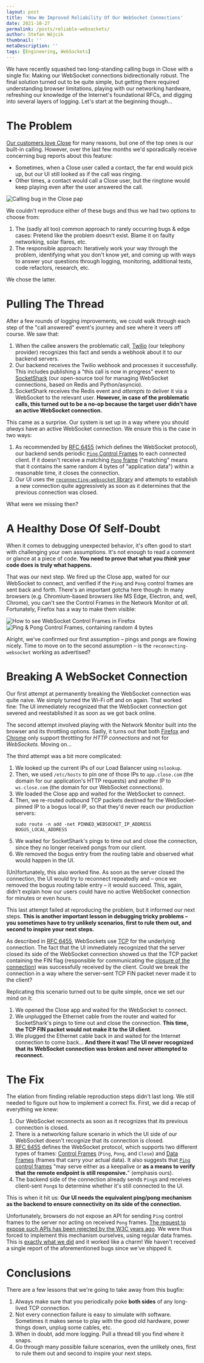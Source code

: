 ```yaml
---
layout: post
title: 'How We Improved Reliability Of Our WebSocket Connections'
date: 2021-10-27
permalink: /posts/reliable-websockets/
author: Stefan Wójcik
thumbnail: ''
metaDescription: ''
tags: [Engineering, WebSockets]
---
```


We have recently squashed two long-standing calling bugs in Close with a single
fix: Making our WebSocket connections bidirectionally robust. The final
solution turned out to be quite simple, but getting there required
understanding browser limitations, playing with our networking hardware,
refreshing our knowledge of the Internet's foundational RFCs, and digging into
several layers of logging. Let's start at the beginning though...

# The Problem

[Our customers love Close](https://www.g2.com/products/close/reviews) for many
reasons, but one of the top ones is our built-in calling. However, over the
last few months we'd sporadically receive concerning bug reports about this
feature:
* Sometimes, when a Close user called a contact, the far end would pick up, but
  our UI still looked as if the call was ringing.
* Other times, a contact would call a Close user, but the ringtone would keep
  playing even after the user answered the call.

![Calling bug in the Close pap](./bad_ui.png)

We couldn't reproduce either of these bugs and thus we had two options to
choose from:
1. The (sadly all too) common approach to rarely occurring bugs & edge cases:
   Pretend like the problem doesn't exist. Blame it on faulty networking, solar
   flares, etc.
2. The responsible approach: Iteratively work your way through the problem,
   identifying what you don't know yet, and coming up with ways to answer your
   questions through logging, monitoring, additional tests, code refactors,
   research, etc.

We chose the latter.

# Pulling The Thread

After a few rounds of logging improvements, we could walk through each step of
the "call answered" event's journey and see where it veers off course. We saw
that:
1. When the callee answers the problematic call, [Twilio](https://twilio.com)
   (our telephony provider) recognizes this fact and sends a webhook about it
   to our backend servers.
2. Our backend receives the Twilio webhook and processes it successfully. This
   includes publishing a "this call is now in progress" event to
   [SocketShark](https://github.com/closeio/socketshark) (our open-source tool
   for managing WebSocket connections, based on Redis and Python/asyncio).
3. SocketShark receives the Redis event and *attempts to* deliver it via a
   WebSocket to the relevant user. **However, in case of the problematic calls,
   this turned out to be a no-op because the target user didn't have an active
   WebSocket connection.**

This came as a surprise. Our system is set up in a way where you should
*always* have an active WebSocket connection. We ensure this is the case in two
ways:
1. As recommended by [RFC 6455](https://datatracker.ietf.org/doc/html/rfc6455)
   (which defines the WebSocket protocol), our backend sends periodic [`Ping`
   Control Frames](https://datatracker.ietf.org/doc/html/rfc6455#section-5.5.2)
   to each connected client. If it doesn't receive a matching [`Pong`
   frame](https://datatracker.ietf.org/doc/html/rfc6455#section-5.5.3)
   ("matching" means that it contains the same random 4 bytes of "application
   data") within a reasonable time, it closes the connection.
2. Our UI uses the [`reconnecting-websocket`
   library](https://github.com/pladaria/reconnecting-websocket) and attempts to
   establish a new connection quite aggressively as soon as it determines that
   the previous connection was closed.

What were we missing then?

# A Healthy Dose Of Self-Doubt

When it comes to debugging unexpected behavior, it's often good to start with
challenging your own assumptions. It's not enough to read a comment or glance
at a piece of code. **You need to prove that what you *think* your code does is
truly what happens.**

That was our next step. We fired up the Close app, waited for our WebSocket
to connect, and verified if the `Ping` and `Pong` control frames are sent back
and forth. There's an important gotcha here though: In many browsers (e.g.
Chromium-based browsers like MS Edge, Electron, and, well, Chrome), you can't
see the Control Frames in the Network Monitor *at all*. Fortunately, Firefox
has a way to make them visible:

![How to see WebSocket Control Frames in Firefox](./ff_control_frames2.png)
![Ping & Pong Control Frames, containing random 4
bytes](./close_ping_pong2.png)

Alright, we've confirmed our first assumption – pings and pongs are flowing
nicely. Time to move on to the second assumption – is the
`reconnecting-websocket` working as advertised?

# Breaking A WebSocket Connection

Our first attempt at permanently breaking the WebSocket connection was quite
naive. We simply turned the Wi-Fi off and on again. That worked fine: The UI
immediately recognized that the WebSocket connection got severed and
reestablished it as soon as we got back online.

The second attempt involved playing with the Network Monitor built into the
browser and its throttling options. Sadly, it turns out that both
[Firefox](https://bugzilla.mozilla.org/show_bug.cgi?id=1421357) and
[Chrome](https://bugs.chromium.org/p/chromium/issues/detail?id=423246) only
support throttling for *HTTP connections* and not for *WebSockets*. Moving on…

The third attempt was a bit more complicated:
1. We looked up the current IPs of our Load Balancer using `nslookup`.
2. Then, we used `/etc/hosts` to pin one of those IPs to `app.close.com` (the
   domain for our application's HTTP requests) and another IP to `ws.close.com`
   (the domain for our WebSocket connections).
3. We loaded the Close app and waited for the WebSocket to connect.
4. Then, we re-routed outbound TCP packets destined for the WebSocket-pinned IP
   to a bogus local IP, so that they'd never reach our production servers:
   ```
   sudo route -n add -net PINNED_WEBSOCKET_IP_ADDRESS BOGUS_LOCAL_ADDRESS
   ```
5. We waited for SocketShark's pings to time out and close the connection,
   since they no longer received pongs from our client.
6. We removed the bogus entry from the routing table and observed what would
   happen in the UI.

(Un)fortunately, this also worked fine. As soon as the server closed the
connection, the UI would try to reconnect repeatedly and – once we removed the
bogus routing table entry – it would succeed. This, again, didn't explain how
our users could have no active WebSocket connection for minutes or even hours.

This last attempt failed at reproducing the problem, but it informed our next
steps. **This is another important lesson in debugging tricky problems – you
sometimes have to try unlikely scenarios, first to rule them out, and second to
inspire your next steps.**

As described in [RFC 6455](https://datatracker.ietf.org/doc/html/rfc6455),
WebSockets use [TCP](https://datatracker.ietf.org/doc/html/rfc793) for the
underlying connection. The fact that the UI immediately recognized that the
server closed its side of the WebSocket connection showed us that the TCP
packet containing the FIN flag (responsible for communicating the [closure of
the connection](https://www.geeksforgeeks.org/tcp-connection-termination/)) was
successfully received by the client. Could we break the connection in a way
where the server-sent TCP FIN packet never made it to the client?

Replicating this scenario turned out to be quite simple, once we set our mind
on it:
1. We opened the Close app and waited for the WebSocket to connect.
2. We unplugged the Ethernet cable from the router and waited for SocketShark's
   pings to time out and close the connection. **This time, the TCP FIN packet
   would not make it to the UI client**.
3. We plugged the Ethernet cable back in and waited for the Internet connection
   to come back… **And there it was! The UI never recognized that its WebSocket
   connection was broken and never attempted to reconnect.**

# The Fix

The elation from finding reliable reproduction steps didn't last long. We still
needed to figure out how to implement a correct fix. First, we did a recap of
everything we knew:
1. Our WebSocket reconnects as soon as it recognizes that its previous
   connection is closed.
2. There is a networking failure scenario in which the UI side of our WebSocket
   doesn't recognize that its connection is closed.
3. [RFC 6455](https://datatracker.ietf.org/doc/html/rfc6455) defines the
   WebSocket protocol, which supports two different types of frames: [Control
   Frames](https://datatracker.ietf.org/doc/html/rfc6455#section-5.5) (`Ping`,
   `Pong`, and `Close`) and [Data
   Frames](https://datatracker.ietf.org/doc/html/rfc6455#section-5.6) (frames
   that carry your actual data). It also suggests that [`Ping` control
   frames](https://datatracker.ietf.org/doc/html/rfc6455#section-5.5.2) "may
   serve either as a keepalive or **as a means to verify that the remote
   endpoint is still responsive.**" (emphasis ours).
4. The backend side of the connection already sends `Ping`s and receives
   client-sent `Pong`s to determine whether it's still connected to the UI.

This is when it hit us: **Our UI needs the equivalent ping/pong mechanism as
the backend to ensure connectivity on its side of the connection.**

Unfortunately, browsers do not expose an API for sending `Ping` control frames
to the server nor acting on received `Pong` frames. [The request to expose such
APIs has been rejected by the W3C years
ago](https://www.w3.org/Bugs/Public/show_bug.cgi?id=13104). We were thus
forced to implement this mechanism ourselves, using regular data frames. This
is [exactly what we did](https://github.com/closeio/socketshark/pull/73) and it
worked like a charm! We haven't received a single report of the aforementioned
bugs since we've shipped it.

# Conclusions

There are a few lessons that we're going to take away from this bugfix:
1. Always make sure that you periodically poke **both sides** of any long-lived
   TCP connection.
2. Not every connection failure is easy to simulate with software. Sometimes it
   makes sense to play with the good old hardware, power things down, unplug
   some cables, etc.
3. When in doubt, add more logging. Pull a thread till you find where it snaps.
4. Go through many possible failure scenarios, even the unlikely ones, first to
   rule them out and second to inspire your next steps.
